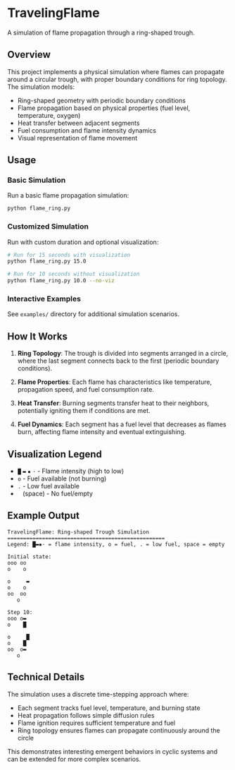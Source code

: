 # TravelingFlame

A simulation of flame propagation through a ring-shaped trough.

## Overview

This project implements a physical simulation where flames can propagate around a circular trough, with proper boundary conditions for ring topology. The simulation models:

- Ring-shaped geometry with periodic boundary conditions
- Flame propagation based on physical properties (fuel level, temperature, oxygen)
- Heat transfer between adjacent segments
- Fuel consumption and flame intensity dynamics
- Visual representation of flame movement

## Usage

### Basic Simulation

Run a basic flame propagation simulation:

```bash
python flame_ring.py
```

### Customized Simulation

Run with custom duration and optional visualization:

```bash
# Run for 15 seconds with visualization
python flame_ring.py 15.0

# Run for 10 seconds without visualization
python flame_ring.py 10.0 --no-viz
```

### Interactive Examples

See `examples/` directory for additional simulation scenarios.

## How It Works

1. **Ring Topology**: The trough is divided into segments arranged in a circle, where the last segment connects back to the first (periodic boundary conditions).

2. **Flame Properties**: Each flame has characteristics like temperature, propagation speed, and fuel consumption rate.

3. **Heat Transfer**: Burning segments transfer heat to their neighbors, potentially igniting them if conditions are met.

4. **Fuel Dynamics**: Each segment has a fuel level that decreases as flames burn, affecting flame intensity and eventual extinguishing.

## Visualization Legend

- `█` `▬` `▪` `·` - Flame intensity (high to low)
- `o` - Fuel available (not burning)
- `.` - Low fuel available
- ` ` (space) - No fuel/empty

## Example Output

```
TravelingFlame: Ring-shaped Trough Simulation
==================================================
Legend: █▬▪· = flame intensity, o = fuel, . = low fuel, space = empty

Initial state:
ooo oo 
o    o 
       
o     ▬
o    o 
oo  oo 
   o   

Step 10:
ooo o▬ 
o    █ 
       
o     █
o    █ 
oo  o▬ 
   o   
```

## Technical Details

The simulation uses a discrete time-stepping approach where:
- Each segment tracks fuel level, temperature, and burning state
- Heat propagation follows simple diffusion rules
- Flame ignition requires sufficient temperature and fuel
- Ring topology ensures flames can propagate continuously around the circle

This demonstrates interesting emergent behaviors in cyclic systems and can be extended for more complex scenarios.

